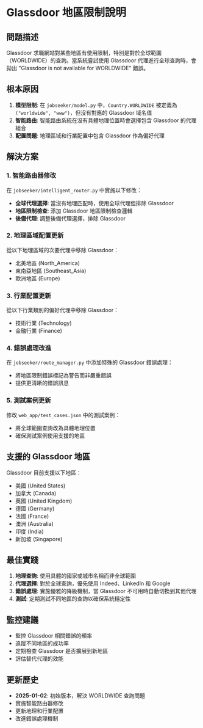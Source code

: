 # Glassdoor 地區限制說明

## 問題描述

Glassdoor 求職網站對某些地區有使用限制，特別是對於全球範圍（WORLDWIDE）的查詢。當系統嘗試使用 Glassdoor 代理進行全球查詢時，會拋出 "Glassdoor is not available for WORLDWIDE" 錯誤。

## 根本原因

1. **模型限制**: 在 `jobseeker/model.py` 中，`Country.WORLDWIDE` 被定義為 `("worldwide", "www")`，但沒有對應的 Glassdoor 域名值
2. **智能路由**: 智能路由系統在沒有具體地理位置時會選擇包含 Glassdoor 的代理組合
3. **配置問題**: 地理區域和行業配置中包含 Glassdoor 作為偏好代理

## 解決方案

### 1. 智能路由器修改

在 `jobseeker/intelligent_router.py` 中實施以下修改：

- **全球代理選擇**: 當沒有地理匹配時，使用全球代理但排除 Glassdoor
- **地區限制檢查**: 添加 Glassdoor 地區限制檢查邏輯
- **後備代理**: 調整後備代理選擇，排除 Glassdoor

### 2. 地理區域配置更新

從以下地理區域的次要代理中移除 Glassdoor：
- 北美地區 (North_America)
- 東南亞地區 (Southeast_Asia) 
- 歐洲地區 (Europe)

### 3. 行業配置更新

從以下行業類別的偏好代理中移除 Glassdoor：
- 技術行業 (Technology)
- 金融行業 (Finance)

### 4. 錯誤處理改進

在 `jobseeker/route_manager.py` 中添加特殊的 Glassdoor 錯誤處理：
- 將地區限制錯誤標記為警告而非嚴重錯誤
- 提供更清晰的錯誤訊息

### 5. 測試案例更新

修改 `web_app/test_cases.json` 中的測試案例：
- 將全球範圍查詢改為具體地理位置
- 確保測試案例使用支援的地區

## 支援的 Glassdoor 地區

Glassdoor 目前支援以下地區：
- 美國 (United States)
- 加拿大 (Canada)
- 英國 (United Kingdom)
- 德國 (Germany)
- 法國 (France)
- 澳洲 (Australia)
- 印度 (India)
- 新加坡 (Singapore)

## 最佳實踐

1. **地理查詢**: 使用具體的國家或城市名稱而非全球範圍
2. **代理選擇**: 對於全球查詢，優先使用 Indeed、LinkedIn 和 Google
3. **錯誤處理**: 實施優雅的降級機制，當 Glassdoor 不可用時自動切換到其他代理
4. **測試**: 定期測試不同地區的查詢以確保系統穩定性

## 監控建議

- 監控 Glassdoor 相關錯誤的頻率
- 追蹤不同地區的成功率
- 定期檢查 Glassdoor 是否擴展到新地區
- 評估替代代理的效能

## 更新歷史

- **2025-01-02**: 初始版本，解決 WORLDWIDE 查詢問題
- 實施智能路由器修改
- 更新地理和行業配置
- 改進錯誤處理機制